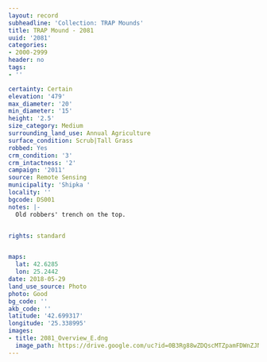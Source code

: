 ```yaml
---
layout: record
subheadline: 'Collection: TRAP Mounds'
title: TRAP Mound - 2081
uuid: '2081'
categories:
- 2000-2999
header: no
tags:
- ''

certainty: Certain
elevation: '479'
max_diameter: '20'
min_diameter: '15'
height: '2.5'
size_category: Medium
surrounding_land_use: Annual Agriculture
surface_condition: Scrub|Tall Grass
robbed: Yes
crm_condition: '3'
crm_intactness: '2'
campaign: '2011'
source: Remote Sensing
municipality: 'Shipka '
locality: ''
bgcode: DS001
notes: |-
  Old robbers' trench on the top.


rights: standard


maps:
  lat: 42.6285
  lon: 25.2442
date: 2018-05-29
land_use_source: Photo
photo: Good
bg_code: ''
akb_code: ''
latitude: '42.699317'
longitude: '25.338995'
images:
- title: 2081_Overview_E.dng
  image_path: https://drive.google.com/uc?id=0B3Rg88wZDQscMTZpamFDWnZJNG8
---
```

